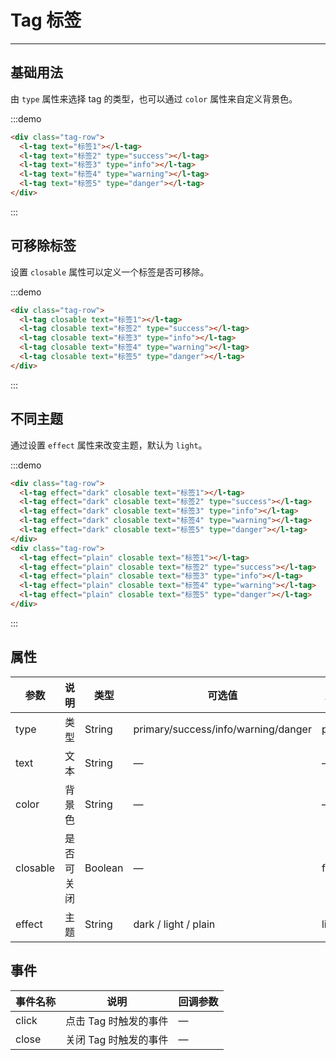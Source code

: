 <style lang="scss" scoped>
.demo-block {
  ::v-deep .l-tag {
    margin-right: 10px;
  }
}
.tag-row {
  margin-bottom:10px;
  ::v-deep .l-tag {
    margin-right: 10px;
  }
}
</style>

# Tag 标签

---

## 基础用法

由 `type` 属性来选择 tag 的类型，也可以通过 `color` 属性来自定义背景色。

<div class='demo-block'>
      <l-tag text="标签1"></l-tag>
      <l-tag text="标签2" type="success"></l-tag>
      <l-tag text="标签3" type="info"></l-tag>
      <l-tag text="标签4" type="warning"></l-tag>
      <l-tag text="标签5" type="danger"></l-tag>
</div>

:::demo

```html
<div class="tag-row">
  <l-tag text="标签1"></l-tag>
  <l-tag text="标签2" type="success"></l-tag>
  <l-tag text="标签3" type="info"></l-tag>
  <l-tag text="标签4" type="warning"></l-tag>
  <l-tag text="标签5" type="danger"></l-tag>
</div>
```

:::

## 可移除标签

设置 `closable` 属性可以定义一个标签是否可移除。

<div class='demo-block'>
      <l-tag closable text="标签1"></l-tag>
      <l-tag closable text="标签2" type="success"></l-tag>
      <l-tag closable text="标签3" type="info"></l-tag>
      <l-tag closable text="标签4" type="warning"></l-tag>
      <l-tag closable text="标签5" type="danger"></l-tag>
</div>

:::demo

```html
<div class="tag-row">
  <l-tag closable text="标签1"></l-tag>
  <l-tag closable text="标签2" type="success"></l-tag>
  <l-tag closable text="标签3" type="info"></l-tag>
  <l-tag closable text="标签4" type="warning"></l-tag>
  <l-tag closable text="标签5" type="danger"></l-tag>
</div>
```

:::

## 不同主题

通过设置 `effect` 属性来改变主题，默认为 `light`。

<div class='demo-block'>
    <div class="tag-row">
      <l-tag effect="dark" closable text="标签1"></l-tag>
      <l-tag effect="dark" closable text="标签2" type="success"></l-tag>
      <l-tag effect="dark" closable text="标签3" type="info"></l-tag>
      <l-tag effect="dark" closable text="标签4" type="warning"></l-tag>
      <l-tag effect="dark" closable text="标签5" type="danger"></l-tag>
    </div>
    <div class="tag-row">
      <l-tag effect="plain" closable text="标签1"></l-tag>
      <l-tag effect="plain" closable text="标签2" type="success"></l-tag>
      <l-tag effect="plain" closable text="标签3" type="info"></l-tag>
      <l-tag effect="plain" closable text="标签4" type="warning"></l-tag>
      <l-tag effect="plain" closable text="标签5" type="danger"></l-tag>
    </div>
</div>

:::demo

```html
<div class="tag-row">
  <l-tag effect="dark" closable text="标签1"></l-tag>
  <l-tag effect="dark" closable text="标签2" type="success"></l-tag>
  <l-tag effect="dark" closable text="标签3" type="info"></l-tag>
  <l-tag effect="dark" closable text="标签4" type="warning"></l-tag>
  <l-tag effect="dark" closable text="标签5" type="danger"></l-tag>
</div>
<div class="tag-row">
  <l-tag effect="plain" closable text="标签1"></l-tag>
  <l-tag effect="plain" closable text="标签2" type="success"></l-tag>
  <l-tag effect="plain" closable text="标签3" type="info"></l-tag>
  <l-tag effect="plain" closable text="标签4" type="warning"></l-tag>
  <l-tag effect="plain" closable text="标签5" type="danger"></l-tag>
</div>
```

:::

## 属性

| 参数     | 说明       | 类型    | 可选值                              | 默认值  |
| -------- | ---------- | ------- | ----------------------------------- | ------- |
| type     | 类型       | String  | primary/success/info/warning/danger | primary |
| text     | 文本       | String  | —                                   | —       |
| color    | 背景色     | String  | —                                   | —       |
| closable | 是否可关闭 | Boolean | —                                   | false   |
| effect   | 主题       | String  | dark / light / plain                | light   |

## 事件

| 事件名称 | 说明                  | 回调参数 |
| -------- | --------------------- | -------- |
| click    | 点击 Tag 时触发的事件 | —        |
| close    | 关闭 Tag 时触发的事件 | —        |
